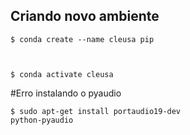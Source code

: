 ## Criando novo ambiente ##

<code>$ conda create --name cleusa pip  
 
 $ conda activate cleusa</code>

#Erro instalando o pyaudio

<code>$ sudo apt-get install portaudio19-dev python-pyaudio</code>

 
